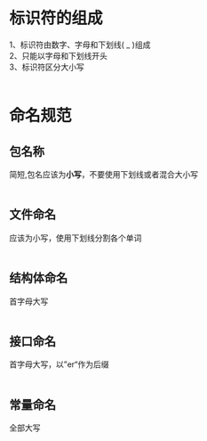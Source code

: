 <h1>标识符的组成</h1>
1、标识符由数字、字母和下划线( _ )组成<br>
2、只能以字母和下划线开头<br>
3、标识符区分大小写<br><br>
<h1>命名规范</h1>
<h2>包名称</h2>
简短,包名应该为<strong>小写</strong>，不要使用下划线或者混合大小写<br><br>
<h2>文件命名</h2>
应该为小写，使用下划线分割各个单词<br><br>
<h2>结构体命名</h2>
首字母大写<br><br>
<h2>接口命名</h2>
首字母大写，以”er“作为后缀<br><br>
<h2>常量命名</h2>
全部大写<br><br>
